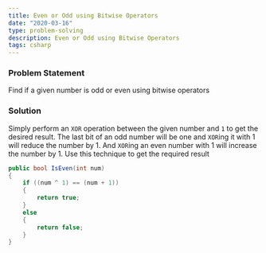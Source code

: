 ```yaml
---
title: Even or Odd using Bitwise Operators
date: "2020-03-16"
type: problem-solving
description: Even or Odd using Bitwise Operators
tags: csharp
---
```


### Problem Statement

Find if a given number is odd or even using bitwise operators

### Solution

Simply perform an `XOR` operation between the given number and `1` to get the desired result. The last bit of an odd number will be one and `XOR`ing it with 1 will reduce the number by 1. And `XOR`ing an even number with 1 will increase the number by 1. Use this technique to get the required result

```csharp
public bool IsEven(int num)
{
    if ((num ^ 1) == (num + 1))
    {
        return true;
    }
    else
    {
        return false;
    }
}
```
